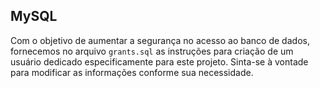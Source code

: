 
## MySQL

Com o objetivo de aumentar a segurança no acesso ao banco de dados, fornecemos no arquivo `grants.sql` as instruções para criação de um usuário dedicado especificamente para este projeto. Sinta-se à vontade para modificar as informações conforme sua necessidade.
